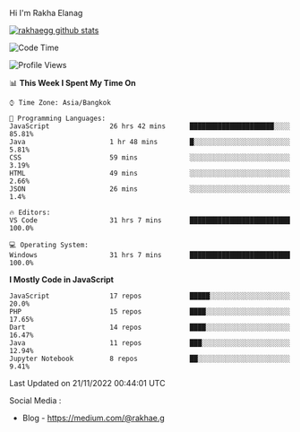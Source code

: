 Hi I'm Rakha Elanag


[![rakhaegg github stats](https://github-readme-stats.vercel.app/api?username=rakhaegg)](https://github.com/rakhaegg/rakhaegg)




<!--START_SECTION:waka-->
![Code Time](http://img.shields.io/badge/Code%20Time-991%20hrs%2048%20mins-blue)

![Profile Views](http://img.shields.io/badge/Profile%20Views-1-blue)

📊 **This Week I Spent My Time On** 

```text
⌚︎ Time Zone: Asia/Bangkok

💬 Programming Languages: 
JavaScript               26 hrs 42 mins      █████████████████████░░░░   85.81% 
Java                     1 hr 48 mins        █░░░░░░░░░░░░░░░░░░░░░░░░   5.81% 
CSS                      59 mins             ░░░░░░░░░░░░░░░░░░░░░░░░░   3.19% 
HTML                     49 mins             ░░░░░░░░░░░░░░░░░░░░░░░░░   2.66% 
JSON                     26 mins             ░░░░░░░░░░░░░░░░░░░░░░░░░   1.4%

🔥 Editors: 
VS Code                  31 hrs 7 mins       █████████████████████████   100.0%

💻 Operating System: 
Windows                  31 hrs 7 mins       █████████████████████████   100.0%

```

**I Mostly Code in JavaScript** 

```text
JavaScript               17 repos            █████░░░░░░░░░░░░░░░░░░░░   20.0% 
PHP                      15 repos            ████░░░░░░░░░░░░░░░░░░░░░   17.65% 
Dart                     14 repos            ████░░░░░░░░░░░░░░░░░░░░░   16.47% 
Java                     11 repos            ███░░░░░░░░░░░░░░░░░░░░░░   12.94% 
Jupyter Notebook         8 repos             ██░░░░░░░░░░░░░░░░░░░░░░░   9.41%

```



 Last Updated on 21/11/2022 00:44:01 UTC
<!--END_SECTION:waka-->

Social Media : 
- Blog - https://medium.com/@rakhae.g
